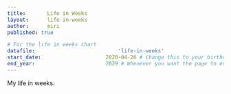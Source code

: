 ```yaml
---
title: 		 Life in Weeks
layout: 	 life-in-weeks
author: 	 miri
published: true

# For the life in weeks chart
datafile:	 						'life-in-weeks'
start_date: 					2020-04-26 # Change this to your birthday
end_year: 						2029 # Whenever you want the page to end
---
```


My life in weeks.